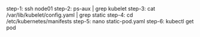 step-1: ssh node01
step-2: ps-aux | grep kubelet
step-3: cat /var/lib/kubelet/config.yaml | grep static
step-4: cd /etc/kubernetes/manifests
step-5: nano static-pod.yaml
step-6: kubectl get pod
